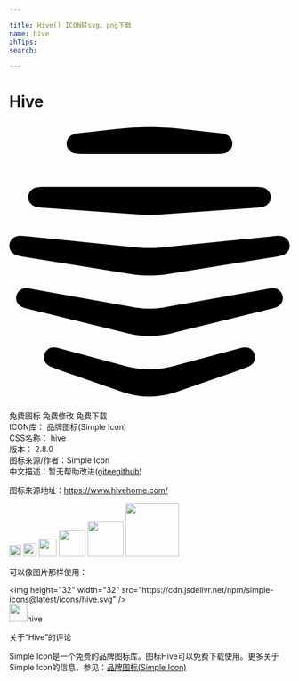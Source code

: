 ```yaml
---

title: Hive() ICON转svg、png下载
name: hive
zhTips: 
search: 

---
```


# Hive  <small style="font-size: 60%;font-weight: 100"></small>

<div id="svg" class="svg-wrap">
<svg role="img" viewBox="0 0 24 24" xmlns="http://www.w3.org/2000/svg"><title>Hive icon</title><path d="M19.442 21.355c.55-.19.74-.256.99-.373.342-.152.605-.39.605-.818a.846.846 0 00-.605-.813c-.318-.092-.703.042-.99.122l-5.42 1.46a7.808 7.808 0 01-4.057 0l-5.407-1.46c-.287-.08-.672-.214-.99-.122a.847.847 0 00-.605.813c0 .427.263.666.605.818.25.117.44.184.99.373l5.138 1.79c1.491.52 3.104.52 4.601 0zm-9.263-3.224a7.622 7.622 0 003.636 0l8.01-1.967c.507-.122.709-.165.99-.257.354-.116.605-.415.605-.806a.847.847 0 00-.605-.813c-.281-.08-.697.024-.99.08l-8.664 1.545a6.813 6.813 0 01-2.334 0l-8.652-1.545c-.293-.056-.708-.16-.99-.08a.847.847 0 00-.604.813c0 .39.25.69.604.806.282.092.483.135.99.257zM14.75.621a24.43 24.43 0 00-5.511 0L6.495.933c-.294.03-.715.055-.99.14-.28.092-.605.355-.605.807 0 .39.257.702.605.806.281.08.696.074.99.074h11.01c.293 0 .709.006.99-.074a.835.835 0 00.605-.806c0-.452-.324-.715-.605-.807-.275-.085-.697-.11-.99-.14zm6.037 6.767c.3-.019.709-.037.99-.116a.84.84 0 000-1.614c-.281-.085-.69-.073-.99-.073H3.214c-.3 0-.709-.012-.99.073a.84.84 0 000 1.614c.281.079.69.097.99.116l7.808.556c.642.042 1.308.042 1.943 0zm1.62 4.242c.513-.08.708-.104.989-.202.354-.121.605-.409.605-.806a.84.84 0 00-.605-.806c-.28-.086-.69-.019-.99.012l-9.232.929c-.776.079-1.582.079-2.358 0l-9.22-.93c-.3-.03-.715-.097-.99-.011a.84.84 0 00-.605.806c0 .397.25.685.605.806.275.092.476.123.99.202l8.823 1.418c1.038.165 2.12.165 3.158 0Z"/></svg>
</div>
<detail full-name='hive'></detail>

<div class="detail-page">
<p>
<span><span class="badge-success badge">免费图标</span> <span class="badge-success badge">免费修改</span>  <span class="badge-success badge">免费下载</span> </span>
<br/>
<span>
ICON库：
<span class="badge-secondary badge">品牌图标(Simple Icon)</span> 
</span>
<br/>
<span>
CSS名称：
<span class="badge-secondary badge">hive</span> 
</span>

<br/>
<span>
版本：
<span class="badge-secondary badge">2.8.0</span> 
</span>
<br/>
<span>图标来源/作者：<span class="badge-light badge">Simple Icon</span></span> 
<br/>
<span class="zh-detail">中文描述：暂无<span class="help-link"><span>帮助改进</span>(<a href="https://gitee.com/liuwave/icon-helper/edit/master/json/brands/hive.json" target="_blank" rel="noopener noreferrer">gitee</a><a href="https://github.com/liuwave/icon-helper/edit/master/json/brands/hive.json" target="_blank" rel="noopener noreferrer">github</a></span>)</span><br/>
</p>
</div><div class="description description alert alert-light"><p>图标来源地址：<a href="https://www.hivehome.com/" target="_blank" rel="noopener noreferrer">https://www.hivehome.com/</a></p></div>
<div class="alert alert-dark">
<img height="21" width="21" src="https://cdn.jsdelivr.net/npm/simple-icons@latest/icons/hive.svg" />
<img height="24" width="24" src="https://cdn.jsdelivr.net/npm/simple-icons@latest/icons/hive.svg" />
<img height="32" width="32" src="https://cdn.jsdelivr.net/npm/simple-icons@latest/icons/hive.svg" />
<img height="48" width="48" src="https://cdn.jsdelivr.net/npm/simple-icons@latest/icons/hive.svg" />
<img height="64" width="64" src="https://cdn.jsdelivr.net/npm/simple-icons@latest/icons/hive.svg" />
<img height="96" width="96" src="https://cdn.jsdelivr.net/npm/simple-icons@latest/icons/hive.svg" />

</div>
<div>
  <p>可以像图片那样使用：    
  </p>
  <div class="alert alert-primary" style="font-size: 14px">
    &lt;img height="32" width="32" src="https://cdn.jsdelivr.net/npm/simple-icons@latest/icons/hive.svg" /&gt;
    <copy-btn content='<img height="32" width="32" src="https://cdn.jsdelivr.net/npm/simple-icons@latest/icons/hive.svg" />'></copy-btn>
  </div>
  <div class="alert alert-secondary">
    <img height="32" width="32" src="https://cdn.jsdelivr.net/npm/simple-icons@latest/icons/hive.svg" />hive
    <copy-btn content="hive" btn-title="复制图标名称"></copy-btn>
  </div>
</div>

<Vssue title="关于“Hive”的评论" >关于“Hive”的评论</Vssue>


<div><p>Simple Icon是一个免费的品牌图标库。图标Hive可以免费下载使用。更多关于  Simple Icon的信息，参见：<a target="_blank" href="https://iconhelper.cn/brands.html">品牌图标(Simple Icon)</a>
</p></div>
